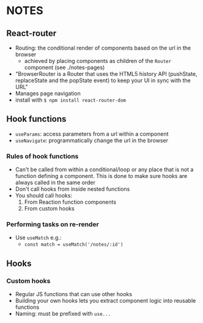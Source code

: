 # NOTES
## React-router
* Routing: the conditional render of components based on the url in the browser
  * achieved by placing components as children of the `Router` component (see ./notes-pages)
* "BrowserRouter is a Router that uses the HTML5 history API (pushState, replaceState and the popState event) to keep your UI in sync with the URL"
* Manages page navigation
* install with `$ npm install react-router-dom`

## Hook functions
* `useParams`: access parameters from a url within a component
* `useNavigate`: programmatically change the url in the browser

### Rules of hook functions
* Can't be called from within a conditional/loop or any place that is not a function defining a component. This is done to make sure hooks are always called in the same order
* Don't call hooks from inside nested functions
* You should call hooks: 
  1) From Reaction function components
  2) From custom hooks

### Performing tasks on re-render
* Use `useMatch` e.g.: 
  * `const match = useMatch('/notes/:id')`

## Hooks
### Custom hooks
* Regular JS functions that can use other hooks
* Building your own hooks lets you extract component logic into reusable functions
* Naming: must be prefixed with `use...`